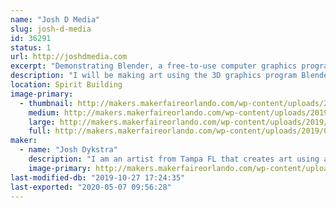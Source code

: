 ```yaml
---
name: "Josh D Media"
slug: josh-d-media
id: 36291
status: 1
url: http://joshdmedia.com
excerpt: "Demonstrating Blender, a free-to-use computer graphics program, and making 3D art."
description: "I will be making art using the 3D graphics program Blender, a computer program that can be used to create graphics for video games, 3D printing, animation, and special effects for movies. I will demonstrate how I make 3D models that are low-poly, isometric, and minimalist."
location: Spirit Building
image-primary:
  - thumbnail: http://makers.makerfaireorlando.com/wp-content/uploads/2019/08/FB_IMG_1565958604649-150x150.jpg
    medium: http://makers.makerfaireorlando.com/wp-content/uploads/2019/08/FB_IMG_1565958604649-300x169.jpg
    large: http://makers.makerfaireorlando.com/wp-content/uploads/2019/08/FB_IMG_1565958604649-1024x576.jpg
    full: http://makers.makerfaireorlando.com/wp-content/uploads/2019/08/FB_IMG_1565958604649.jpg
maker:
  - name: "Josh Dykstra"
    description: "I am an artist from Tampa FL that creates art using a wide range of mediums, from illustration to computer graphics. In my free time I enjoy making 3D models with Blender, 3D printing, video editing, and playing music with my band."
    image-primary: http://makers.makerfaireorlando.com/wp-content/uploads/2015/06/profile.jpg
last-modified-db: "2019-10-27 17:24:35"
last-exported: "2020-05-07 09:56:28"
---
```

